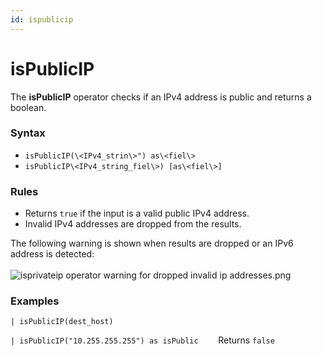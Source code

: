 ```yaml
---
id: ispublicip
---
```


# isPublicIP

The **isPublicIP** operator checks if an IPv4 address is public and
returns a boolean.

### Syntax

-   `isPublicIP(\<IPv4_strin\>") as\<fiel\>`
-   `isPublicIP\<IPv4_string_fiel\>) [as\<fiel\>]`

### Rules

-   Returns `true` if the input is a valid public IPv4 address.
-   Invalid IPv4 addresses are dropped from the results.

The following warning is shown when results are dropped or an IPv6
address is detected:  
    
![isprivateip operator warning for dropped invalid ip
addresses.png](../../static/img/Search-Query-Language/Search-Operators/isPublicIP/../isPrivateIP/isprivateip%20dropped%20warning.png)

### Examples

`| isPublicIP(dest_host)`

`| isPublicIP("10.255.255.255") as isPublic`        Returns `false`
